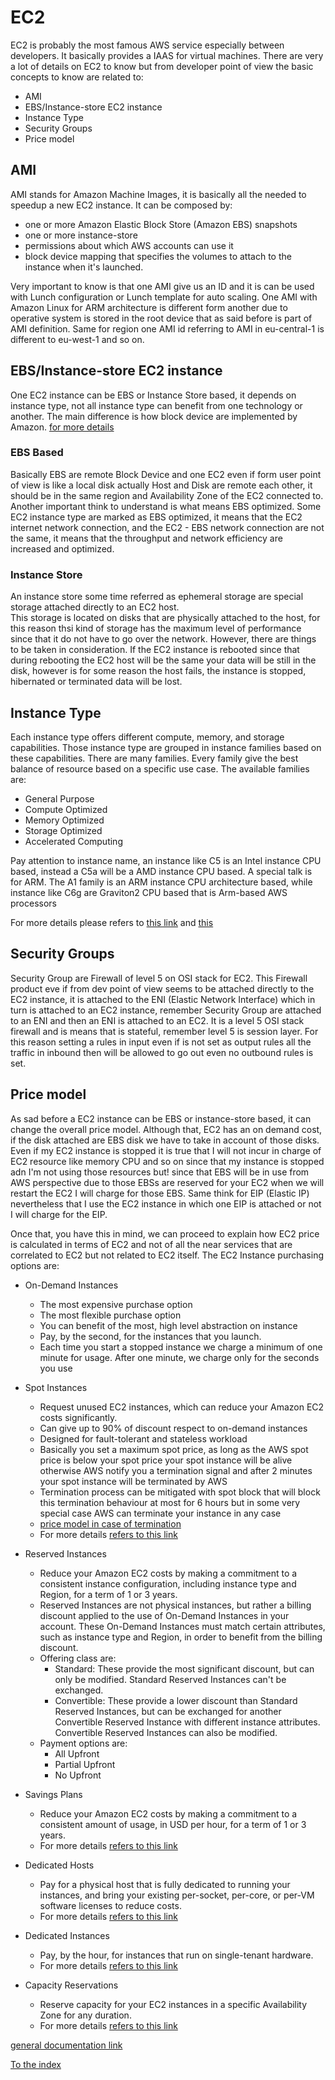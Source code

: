 # EC2

EC2 is probably the most famous AWS service especially between developers. It basically 
provides a IAAS for virtual machines. There are very a lot of details on EC2 to know but 
from developer point of view the basic concepts to know are related to:

- AMI
- EBS/Instance-store EC2 instance
- Instance Type
- Security Groups
- Price model

## AMI
AMI stands for Amazon Machine Images, it is basically all the needed to speedup a new EC2 instance.
It can be composed by:
- one or more Amazon Elastic Block Store (Amazon EBS) snapshots
- one or more instance-store
- permissions about which AWS accounts can use it
- block device mapping that specifies the volumes to attach to the instance when it's launched.

Very important to know is that one AMI give us an ID and it is can be used with Lunch configuration or Lunch template 
for auto scaling. One AMI with Amazon Linux for ARM architecture is different form another due to operative system is 
stored in the root device that as said before is part of AMI definition. Same for region one AMI id referring to AMI in 
eu-central-1 is different to eu-west-1 and so on.


## EBS/Instance-store EC2 instance
One EC2 instance can be EBS or Instance Store based, it depends on instance type, not all instance type can 
benefit from one technology or another. The main difference is how block device are implemented by Amazon. 
[for more details](https://docs.aws.amazon.com/en_us/AWSEC2/latest/UserGuide/Storage.html)

### EBS Based
Basically EBS are remote Block Device and one EC2 even if form user point of view is like a local disk actually
Host and Disk are remote each other, it should be in the same region and Availability Zone of the EC2 connected to.
Another important think to understand is what means EBS optimized. Some EC2 instance type are marked as EBS optimized, 
it means that the EC2 internet network connection, and the EC2 - EBS network connection are not the same, it means that
the throughput and network efficiency are increased and optimized.

### Instance Store
An instance store some time referred as ephemeral storage are special storage attached directly to an EC2 host.  
This storage is located on disks that are physically attached to the host, for this reason  thsi kind of storage has 
the maximum level of performance since that it do not have to go over the network.
However, there are things to be taken in consideration. If the EC2 instance is rebooted 
since that during rebooting the EC2 host will be the same your data will be still in the disk, however is for some reason 
the host fails, the instance is stopped, hibernated or terminated data will be lost.

## Instance Type
Each instance type offers different compute, memory, and storage capabilities. 
Those instance type are grouped in instance families based on these capabilities.
There are many families. Every family give the best balance of resource based on a specific use case. 
The available families are:

- General Purpose
- Compute Optimized
- Memory Optimized
- Storage Optimized
- Accelerated Computing

Pay attention to instance name, an instance like C5 is an Intel instance CPU based, instead a C5a will be a AMD instance CPU based. 
A special talk is for ARM. The A1 family is an ARM instance CPU architecture based, while instance like C6g are 
Graviton2 CPU based that is Arm-based AWS processors

For more details please refers to [this link](https://docs.aws.amazon.com/en_us/AWSEC2/latest/UserGuide/instance-types.html) 
and [this](https://aws.amazon.com/ec2/instance-types/)

## Security Groups
Security Group are Firewall of level 5 on OSI stack for EC2. This Firewall product eve if from dev point of view 
seems to be attached directly to the EC2 instance, it is attached to the ENI (Elastic Network Interface) which in turn is 
attached to an EC2 instance, remember Security Group are attached to an ENI and then an ENI is attached to an EC2. 
It is a level 5 OSI stack firewall and is means that is stateful, remember level 5 is session layer. For this reason 
setting a rules in input even if is not set as output rules all the traffic in inbound then will be allowed to go out 
even no outbound rules is set.

## Price model
As sad before a EC2 instance can be EBS or instance-store based, it can change the overall price model.
Although that, EC2 has an on demand cost, if the disk attached are EBS disk we have to take in account of those disks.
Even if my EC2 instance is stopped it is true that I will not incur in charge of EC2 resource like memory CPU and so on 
since that my instance is stopped adn I'm not using those resources but! since that EBS will be in use from AWS perspective 
due to those EBSs are reserved for your EC2 when we will restart the EC2 I will charge for those EBS. Same think for EIP 
(Elastic IP) nevertheless that I use the EC2 instance in which one EIP is attached or not I will charge for the EIP.

Once that, you have this in mind, we can proceed to explain how EC2 price is calculated in terms of EC2 and not of all the near services 
that are correlated to EC2 but not related to EC2 itself.
The EC2 Instance purchasing options are:

- On-Demand Instances
    - The most expensive purchase option
    - The most flexible purchase option
    - You can benefit of the most, high level abstraction on instance
    - Pay, by the second, for the instances that you launch.
    - Each time you start a stopped instance we charge a minimum of one minute for usage.
      After one minute, we charge only for the seconds you use
      
- Spot Instances
    - Request unused EC2 instances, which can reduce your Amazon EC2 costs significantly.
    - Can give up to 90% of discount respect to on-demand instances
    - Designed for fault-tolerant and stateless workload
    - Basically you set a maximum spot price, as long as the AWS spot price is below your spot price your spot instance will be
      alive otherwise AWS notify you a termination signal and after 2 minutes your spot instance will be terminated by AWS   
    - Termination process can be mitigated with spot block that will block this termination behaviour at most for 6 hours 
      but in some very special case AWS can terminate your instance in any case
    - [price model in case of termination](https://docs.aws.amazon.com/AWSEC2/latest/UserGuide/spot-interruptions.html#billing-for-interrupted-spot-instances)
    - For more details [refers to this link](https://docs.aws.amazon.com/AWSEC2/latest/UserGuide/using-spot-instances.html)
    
- Reserved Instances
    - Reduce your Amazon EC2 costs by making a commitment to a consistent instance configuration,
      including instance type and Region, for a term of 1 or 3 years.
    - Reserved Instances are not physical instances, but rather a billing discount applied to the use of On-Demand Instances in your account.
      These On-Demand Instances must match certain attributes, such as instance type and Region,
      in order to benefit from the billing discount.
    - Offering class are:
        - Standard: These provide the most significant discount, but can only be modified. Standard Reserved Instances can't be exchanged.
        - Convertible: These provide a lower discount than Standard Reserved Instances, but can be exchanged for another Convertible Reserved Instance with different instance attributes. 
          Convertible Reserved Instances can also be modified.
    - Payment options are:
      - All Upfront
      - Partial Upfront
      - No Upfront
    
- Savings Plans
    - Reduce your Amazon EC2 costs by making a commitment to a consistent amount of usage, in USD per hour, for a term of 1 or 3 years.
    - For more details [refers to this link](https://docs.aws.amazon.com/savingsplans/latest/userguide/what-is-savings-plans.html)

- Dedicated Hosts
    - Pay for a physical host that is fully dedicated to running your instances, 
      and bring your existing per-socket, per-core, or per-VM software licenses to reduce costs.
    - For more details [refers to this link](https://docs.aws.amazon.com/AWSEC2/latest/UserGuide/dedicated-hosts-overview.html)

- Dedicated Instances
    - Pay, by the hour, for instances that run on single-tenant hardware.
    - For more details [refers to this link](https://docs.aws.amazon.com/AWSEC2/latest/UserGuide/dedicated-instance.html)

- Capacity Reservations
    - Reserve capacity for your EC2 instances in a specific Availability Zone for any duration.
    - For more details [refers to this link](https://docs.aws.amazon.com/AWSEC2/latest/UserGuide/ec2-capacity-reservations.html)
  
[general documentation link](https://docs.aws.amazon.com/en_us/AWSEC2/latest/UserGuide/concepts.html)

[To the index](https://github.com/mrFlick72/aws_course/blob/main/README.md)